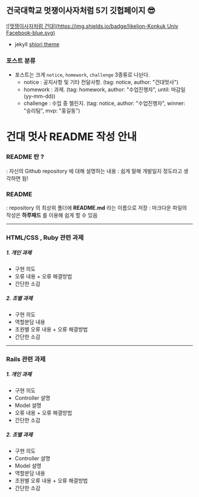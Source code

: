 건국대학교 멋쟁이사자처럼 5기 깃헙페이지 😎
---
[![멋쟁이사자처럼 건대](https://img.shields.io/badge/likelion-Konkuk Univ Facebook-blue.svg)](https://www.facebook.com/likelionkonkuk)

- jekyll [shiori theme](https://github.com/ellekasai/shiori)

### 포스트 분류
- 포스트는 크게 `notice`, `homework`, `challenge` 3종류로 나뉜다. 
    - notice : 공지사항 및 기타 전달사항. (tag: notice, author: "건대멋사")
    - homework : 과제. (tag: homework, author: "수업진행자", until: 마감일(yy-mm-dd))
    - challenge : 수업 중 첼린지. (tag: notice, author: "수업진행자", winner: "승리팀", mvp: "홍길동")

# 건대 멋사 README 작성 안내

### README 란 ? 
: 자신의 Github repository 에 대해 설명하는 내용
: 쉽게 말해 개발일지 정도라고 생각하면 됨!

### README 
: repository 의 최상위 폴더에 **README.md** 라는 이름으로 저장
: 마크다운 파일의 작성은 **하루패드** 를 이용해 쉽게 할 수 있음



_ _ _

### HTML/CSS , Ruby 관련 과제

##### 1. 개인 과제

 - 구현 의도
 - 오류 내용 + 오류 해결방법
 - 간단한 소감

##### 2. 조별 과제

 - 구현 의도
 - 역할분담 내용
 - 조원별 오류 내용 + 오류 해결방법
 - 간단한 소감

_ _ _

### Rails 관련 과제 

##### 1. 개인 과제

 - 구현 의도
 - Controller 설명
 - Model 설명
 - 오류 내용 + 오류 해결방법
 - 간단한 소감

##### 2. 조별 과제

 - 구현 의도
 - Controller 설명
 - Model 설명
 - 역할분담 내용
 - 조원별 오류 내용 + 오류 해결방법
 - 간단한 소감